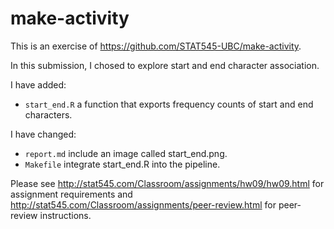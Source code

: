make-activity
=============

This is an exercise of https://github.com/STAT545-UBC/make-activity.

In this submission, I chosed to explore start and end character association. 

I have added:

* `start_end.R` a function that exports frequency counts of start and end characters.

I have changed:

* `report.md` include an image called start_end.png.
* `Makefile` integrate start_end.R into the pipeline.

Please see http://stat545.com/Classroom/assignments/hw09/hw09.html for assignment requirements and http://stat545.com/Classroom/assignments/peer-review.html for peer-review instructions.

